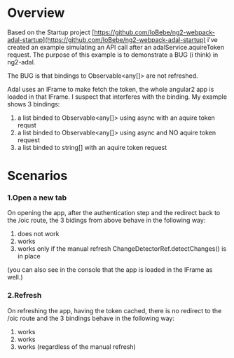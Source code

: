 # Overview
Based on the Startup project [https://github.com/IoBebe/ng2-webpack-adal-startup](https://github.com/IoBebe/ng2-webpack-adal-startup) 
i've created an example simulating an API call after an adalService.aquireToken request.
The purpose of this example is to demonstrate a BUG (i think) in  ng2-adal.

The BUG is that bindings to Observable<any[]> are not refreshed.

Adal uses an IFrame to make fetch the token, the whole angular2 app is loaded in that IFrame.
I suspect that interferes with the binding. My example shows 3 bindings:
1. a list binded to Observable<any[]> using async with an aquire token requst 
2. a list binded to Observable<any[]> using async and NO aquire token request
3. a list binded to string[] with an aquire token request

# Scenarios

### 1.Open a new tab
On opening the app, after the authentication step and the redirect back to the /oic route, the 3 bidings from above behave in the following way:
1. does not work
2. works
3. works only if the manual refresh ChangeDetectorRef.detectChanges() is in place

(you can also see in the console that the app is loaded in the IFrame as well.)

### 2.Refresh
On refreshing the app, having the token cached, there is no redirect to the /oic route and the 3 bindings behave in the following way:
1. works
2. works
3. works (regardless of the manual refresh)
 